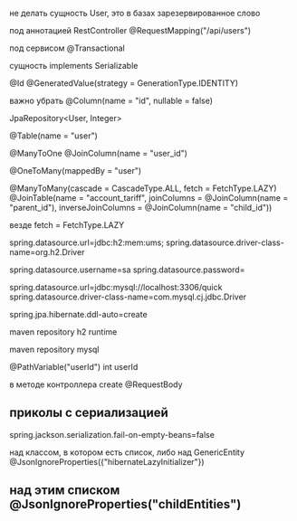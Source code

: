 не делать сущность User, это в базах зарезервированное слово



под аннотацией RestController
@RequestMapping("/api/users")



под сервисом
@Transactional



сущность implements Serializable



@Id
@GeneratedValue(strategy = GenerationType.IDENTITY)



важно убрать
@Column(name = "id", nullable = false)



JpaRepository<User, Integer>



@Table(name = "user")



@ManyToOne
@JoinColumn(name = "user_id")



@OneToMany(mappedBy = "user")


@ManyToMany(cascade = CascadeType.ALL, fetch = FetchType.LAZY)
@JoinTable(name = "account_tariff",
joinColumns = @JoinColumn(name = "parent_id"),
inverseJoinColumns = @JoinColumn(name = "child_id"))



везде
fetch = FetchType.LAZY



spring.datasource.url=jdbc:h2:mem:ums;
spring.datasource.driver-class-name=org.h2.Driver

spring.datasource.username=sa
spring.datasource.password=

spring.datasource.url=jdbc:mysql://localhost:3306/quick
spring.datasource.driver-class-name=com.mysql.cj.jdbc.Driver

spring.jpa.hibernate.ddl-auto=create



maven repository h2
<scope>runtime</scope>

maven repository mysql



@PathVariable("userId") int userId



в методе контроллера create
@RequestBody



приколы с сериализацией
-----------------------------------
spring.jackson.serialization.fail-on-empty-beans=false

над классом, в котором есть список, либо над GenericEntity
@JsonIgnoreProperties({"hibernateLazyInitializer"})

над этим списком
@JsonIgnoreProperties("childEntities")
-----------------------------------
